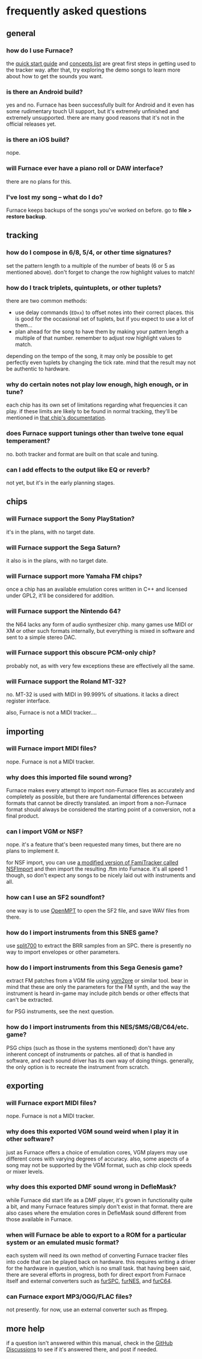 # frequently asked questions

## general

### how do I use Furnace?

the [quick start guide](quickstart.md) and [concepts list](concepts.md) are great first steps in getting used to the tracker way. after that, try exploring the demo songs to learn more about how to get the sounds you want.

### is there an Android build?

yes and no. Furnace has been successfully built for Android and it even has some rudimentary touch UI support, but it's extremely unfinished and extremely unsupported. there are many good reasons that it's not in the official releases yet.

### is there an iOS build?

nope.

### will Furnace ever have a piano roll or DAW interface?

there are no plans for this.

### I've lost my song – what do I do?

Furnace keeps backups of the songs you've worked on before. go to **file > restore backup**.

## tracking

### how do I compose in 6/8, 5/4, or other time signatures?

set the pattern length to a multiple of the number of beats (6 or 5 as mentioned above). don't forget to change the row highlight values to match!

### how do I track triplets, quintuplets, or other tuplets?

there are two common methods:
- use delay commands (`EDxx`) to offset notes into their correct places. this is good for the occasional set of tuplets, but if you expect to use a lot of them...
- plan ahead for the song to have them by making your pattern length a multiple of that number. remember to adjust row highlight values to match.

depending on the tempo of the song, it may only be possible to get perfectly even tuplets by changing the tick rate. mind that the result may not be authentic to hardware.

### why do certain notes not play low enough, high enough, or in tune?

each chip has its own set of limitations regarding what frequencies it can play. if these limits are likely to be found in normal tracking, they'll be mentioned in [that chip's documentation](../7-systems/).

### does Furnace support tunings other than twelve tone equal temperament?

no. both tracker and format are built on that scale and tuning.

### can I add effects to the output like EQ or reverb?

not yet, but it's in the early planning stages.

## chips

### will Furnace support the Sony PlayStation?

it's in the plans, with no target date.

### will Furnace support the Sega Saturn?

it also is in the plans, with no target date.

### will Furnace support more Yamaha FM chips?

once a chip has an available emulation cores written in C++ and licensed under GPL2, it'll be considered for addition.

### will Furnace support the Nintendo 64?

the N64 lacks any form of audio synthesizer chip. many games use MIDI or XM or other such formats internally, but everything is mixed in software and sent to a simple stereo DAC.

### will Furnace support this obscure PCM-only chip?

probably not, as with very few exceptions these are effectively all the same.

### will Furnace support the Roland MT-32?

no. MT-32 is used with MIDI in 99.999% of situations. it lacks a direct register interface.

also, Furnace is not a MIDI tracker....

## importing

### will Furnace import MIDI files?

nope. Furnace is not a MIDI tracker.

### why does this imported file sound wrong?

Furnace makes every attempt to import non-Furnace files as accurately and completely as possible, but there are fundamental differences between formats that cannot be directly translated. an import from a non-Furnace format should always be considered the starting point of a conversion, not a final product.

### can I import VGM or NSF?

nope. it's a feature that's been requested many times, but there are no plans to implement it.

for NSF import, you can use [a modified version of FamiTracker called NSFImport](http://rainwarrior.ca/projects/nes/nsfimport.html) and then import the resulting .ftm into Furnace.
it's all speed 1 though, so don't expect any songs to be nicely laid out with instruments and all.

### how can I use an SF2 soundfont?

one way is to use [OpenMPT](https://openmpt.org/) to open the SF2 file, and save WAV files from there.

### how do I import instruments from this SNES game?

use [split700](https://github.com/gocha/split700) to extract the BRR samples from an SPC. there is presently no way to import envelopes or other parameters.

### how do I import instruments from this Sega Genesis game?

extract FM patches from a VGM file using [vgm2pre](https://github.com/vgmtool/vgm2pre) or similar tool. bear in mind that these are only the parameters for the FM synth, and the way the instrument is heard in-game may include pitch bends or other effects that can't be extracted.

for PSG instruments, see the next question.

### how do I import instruments from this NES/SMS/GB/C64/etc. game?

PSG chips (such as those in the systems mentioned) don't have any inherent concept of instruments or patches. all of that is handled in software, and each sound driver has its own way of doing things. generally, the only option is to recreate the instrument from scratch.

## exporting

### will Furnace export MIDI files?

nope. Furnace is not a MIDI tracker.

### why does this exported VGM sound weird when I play it in other software?

just as Furnace offers a choice of emulation cores, VGM players may use different cores with varying degrees of accuracy. also, some aspects of a song may not be supported by the VGM format, such as chip clock speeds or mixer levels.

### why does this exported DMF sound wrong in DefleMask?

while Furnace did start life as a DMF player, it's grown in functionality quite a bit, and many Furnace features simply don't exist in that format. there are also cases where the emulation cores in DefleMask sound different from those available in Furnace.

### when will Furnace be able to export to a ROM for a particular system or an emulated music format?

each system will need its own method of converting Furnace tracker files into code that can be played back on hardware. this requires writing a driver for the hardware in question, which is no small task. that having been said, there are several efforts in progress, both for direct export from Furnace itself and external converters such as [furSPC](https://github.com/AnnoyedArt1256/furSPC), [furNES](https://github.com/AnnoyedArt1256/furNES), and [furC64](https://github.com/AnnoyedArt1256/furC64).

### can Furnace export MP3/OGG/FLAC files?

not presently. for now, use an external converter such as ffmpeg.

## more help

if a question isn't answered within this manual, check in the [GitHub Discussions](https://github.com/tildearrow/furnace/discussions) to see if it's answered there, and post if needed.
